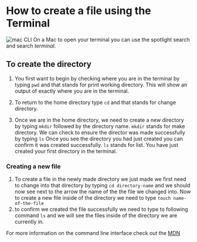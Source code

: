 # How to create a file using the Terminal
![mac CLI](https://media.istockphoto.com/id/1446408242/photo/code-redactor-with-open-javascript-project-using-react.webp?b=1&s=612x612&w=0&k=20&c=iRiolTGBoMhQ5KPXWvb4kieswUV2JY-wVlNxzsuIaWA=)
On a Mac to open your terminal you can use the spotlight search and search *terminal*.

## To create the directory

1. You first want to begin by checking where you are in the terminal by typing ```pwd```
and that stands for print working directory. 
This will show an output of exactly where you are in the terminal. 

2. To return to the home directory type ```cd```
and that stands for change directory. 
3. Once we are in the home directory, we need to create a new directory by typing ```mkdir``` followed by the directory name. ```mkdir``` stands for make directory. We can check to ensure the director was made successfully by typing ```ls``` Once you see the directory you had just created you can confirm it was created successfully. ```ls``` stands for list. You have just created your first directory in the terminal. 

### Creating a new file
1. To create a file in the newly made directory we just made we first need to change into that directory by typing ```cd directory-name``` and we should now see next to the arrow the name of the the file we changed into. Now to create a new file inside of the directory we need to type ```touch name-of-the-file```
2. to confirm we created the file successfully we need to type to following command ```ls``` and we will see the files inside of the directory we are currently in. 

For more information on the command line interface check out the [MDN](https://developer.mozilla.org/en-US/docs/Learn/Tools_and_testing/Understanding_client-side_tools/Command_line#terminal_%E2%80%94_considered_harmful)